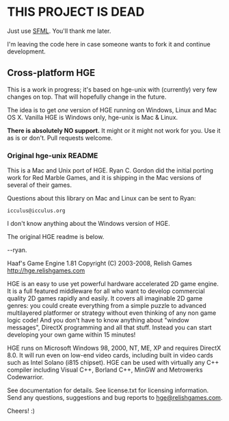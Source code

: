 # THIS PROJECT IS DEAD

Just use [SFML](http://www.sfml-dev.org/). You'll thank me later.

I'm leaving the code here in case someone wants to fork it and continue development.

## Cross-platform HGE

This is a work in progress; it's based on hge-unix with (currently) very few
changes on top. That will hopefully change in the future.

The idea is to get _one_ version of HGE running on Windows, Linux and Mac OS X.
Vanilla HGE is Windows only, hge-unix is Mac & Linux.

**There is absolutely NO support.**  It might or it might not work for you. Use
it as is or don't. Pull requests welcome.

### Original hge-unix README

This is a Mac and Unix port of HGE. Ryan C. Gordon did the initial porting
work for Red Marble Games, and it is shipping in the Mac versions of several
of their games.

Questions about this library on Mac and Linux can be sent to Ryan:

    icculus@icculus.org

I don't know anything about the Windows version of HGE.

The original HGE readme is below.

--ryan.



Haaf's Game Engine 1.81
Copyright (C) 2003-2008, Relish Games
http://hge.relishgames.com

HGE is an easy to use yet powerful hardware accelerated 2D game engine.
It is a full featured middleware for all who want to develop commercial
quality 2D games rapidly and easily. It covers all imaginable 2D game
genres: you could create everything from a simple puzzle to advanced
multilayered platformer or strategy without even thinking of any non
game logic code! And you don't have to know anything about "window
messages", DirectX programming and all that stuff. Instead you can
start developing your own game within 15 minutes!

HGE runs on Microsoft Windows 98, 2000, NT, ME, XP and requires
DirectX 8.0. It will run even on low-end video cards, including
built in video cards such as Intel Solano (i815 chipset). HGE can
be used with virtually any C++ compiler including Visual C++,
Borland C++, MinGW and Metrowerks Codewarrior.

See documentation for details.
See license.txt for licensing information.
Send any questions, suggestions and bug reports to hge@relishgames.com.


Cheers! :)
